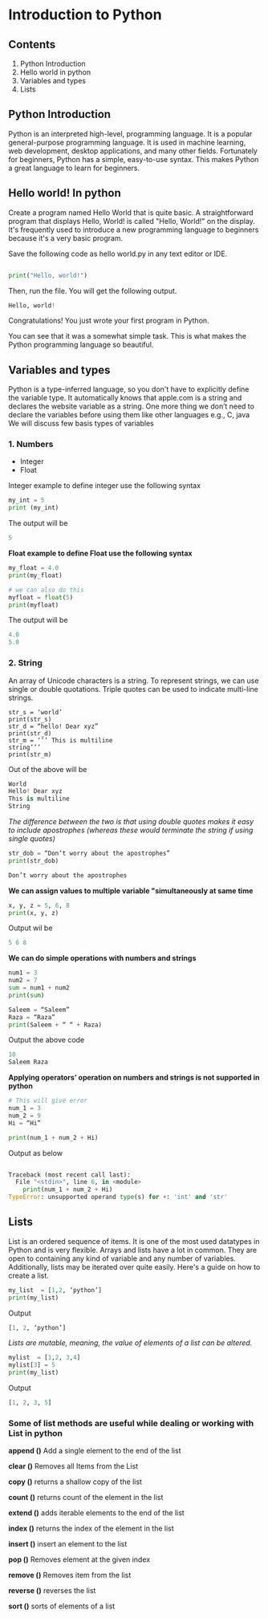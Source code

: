 # Introduction to Python
## Contents
1.	Python Introduction
2.	Hello world in python
3.	Variables and types 
4.	Lists


## Python Introduction
Python is an interpreted high-level, programming language. It is a popular general-purpose programming language. It is used in machine learning, web development, desktop applications, and many other fields. Fortunately for beginners, Python has a simple, easy-to-use syntax. This makes Python a great language to learn for beginners. <br>


## Hello world! In python 
Create a program named Hello World that is quite basic. A straightforward program that displays Hello, World! is called "Hello, World!" on the display. It's frequently used to introduce a new programming language to beginners because it's a very basic program. <br>

Save the following code as hello world.py in any text editor or IDE. <br>
```Python

print("Hello, world!")

```
Then, run the file. You will get the following output. <br>

```Python
Hello, world!
```

Congratulations! You just wrote your first program in Python. <br>

You can see that it was a somewhat simple task. This is what makes the Python programming language so beautiful. <br>


## Variables and types 
Python is a type-inferred language, so you don't have to explicitly define the variable type. It automatically knows that apple.com is a string and declares the website variable as a string.
One more thing we don’t need to declare the variables before using them like other languages e.g., C, java <br>
We will discuss few basis types of variables <br>
### 1.	Numbers
-	Integer
-	Float
	
Integer example to define integer use the following syntax <br>
```python
my_int = 5
print (my_int)
```
The output will be 
```Python
5
```

**Float example to define Float use the following syntax** <br>
```python
my_float = 4.0
print(my_float)

# we can also do this 
myfloat = float(5)
print(myfloat)
```
The output will be <br>
```python
4.0
5.0
```

### 2.	String
An array of Unicode characters is a string. To represent strings, we can use single or double quotations. Triple quotes can be used to indicate multi-line strings.<br>

```pthon
str_s = ‘world’
print(str_s)
str_d = “hello! Dear xyz”
print(str_d)
str_m = ‘’’ This is multiline 
string’’’
print(str_m)
```
Out of the above will be <br>
```python
World
Hello! Dear xyz
This is multiline
String
```
*The difference between the two is that using double quotes makes it easy to include apostrophes (whereas these would terminate the string if using single quotes)* <br>

```python
str_dob = “Don’t worry about the apostrophes”
print(str_dob)
```

```python
Don’t worry about the apostrophes
```


**We can assign values to multiple variable "simultaneously at same time** <br>
```python
x, y, z = 5, 6, 8
print(x, y, z)

```
Output wil be <br>

```python
5 6 8
```

**We can do simple operations with numbers and strings** <br>
```python
num1 = 3
num2 = 7
sum = num1 + num2
print(sum)

Saleem = “Saleem”
Raza = “Raza”
print(Saleem + “ “ + Raza)

```

Output the above code <br>
```python
10
Saleem Raza
```

**Applying operators’ operation on numbers and strings is not supported in python** <br>

```python
# This will give error
num_1 = 3
num_2 = 9
Hi = “Hi”

print(num_1 + num_2 + Hi)
```

Output as below
```python

Traceback (most recent call last):
  File "<stdin>", line 6, in <module>
    print(num_1 + num_2 + Hi)
TypeError: unsupported operand type(s) for +: 'int' and 'str'

```

## Lists
List is an ordered sequence of items. It is one of the most used datatypes in Python and is very flexible. Arrays and lists have a lot in common. They are open to containing any kind of variable and any number of variables. Additionally, lists may be iterated over quite easily. Here's a guide on how to create a list. <br>
```python
my_list  = [1,2, ‘python’]
print(my_list)
```

Output
```python
[1, 2, ‘python’]
```
  *Lists are mutable, meaning, the value of elements of a list can be altered.* <br>

```python
mylist  = [1,2, 3,4]
mylist[3] = 5
print(my_list)
```

Output <br>
```python
[1, 2, 3, 5]
```
### Some of list methods are useful while dealing or working with List in python
**append ()**
Add a single element to the end of the list

**clear ()**
Removes all Items from the List

**copy ()**
returns a shallow copy of the list

**count ()**
returns count of the element in the list

**extend ()**
adds iterable elements to the end of the list

**index ()**
returns the index of the element in the list

**insert ()**
insert an element to the list

**pop ()**
Removes element at the given index

**remove ()**
Removes item from the list

**reverse ()**
reverses the list

**sort ()**
sorts of elements of a list

